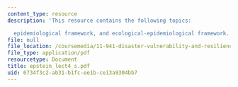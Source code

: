 ```yaml
---
content_type: resource
description: 'This resource contains the following topics:

  epidemiological framework, and ecological-epidemiological framework.'
file: null
file_location: /coursemedia/11-941-disaster-vulnerability-and-resilience-spring-2005/6734f3c2ab31b1fcee1bce13a9304bb7_epstein_lect4_s.pdf
file_type: application/pdf
resourcetype: Document
title: epstein_lect4_s.pdf
uid: 6734f3c2-ab31-b1fc-ee1b-ce13a9304bb7
---
```

